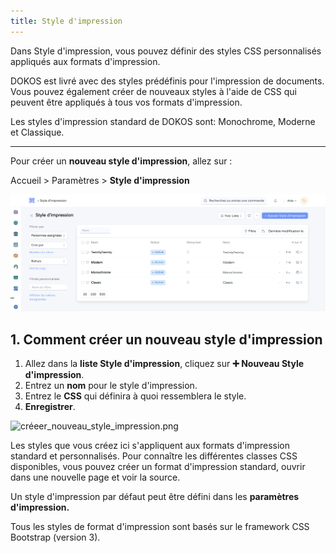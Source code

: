 ```yaml
---
title: Style d'impression
---
```


Dans Style d'impression, vous pouvez définir des styles CSS personnalisés appliqués aux formats d'impression.

DOKOS est livré avec des styles prédéfinis pour l'impression de documents. Vous pouvez également créer de nouveaux styles à l'aide de CSS qui peuvent être appliqués à tous vos formats d'impression.

Les styles d'impression standard de DOKOS sont: Monochrome, Moderne et Classique. 

---

Pour créer un **nouveau style d'impression**, allez sur :

Accueil > Paramètres > **Style d'impression**

![liste_style_d'impression.png](/content/setup/print/liste_style_d'impression.png)

## 1. Comment créer un nouveau style d'impression 
1. Allez dans la **liste Style d'impression**, cliquez sur **:heavy_plus_sign: Nouveau Style d'impression**.
2. Entrez un **nom** pour le style d'impression.
3. Entrez le **CSS** qui définira à quoi ressemblera le style.
4. **Enregistrer**.

![créeer_nouveau_style_impression.png](/content/setup/print/créeer_nouveau_style_impression.png)

Les styles que vous créez ici s'appliquent aux formats d'impression standard et personnalisés. Pour connaître les différentes classes CSS disponibles, vous pouvez créer un format d'impression standard, ouvrir dans une nouvelle page et voir la source.

Un style d'impression par défaut peut être défini dans les **paramètres d'impression.**

Tous les styles de format d'impression sont basés sur le framework CSS Bootstrap (version 3).